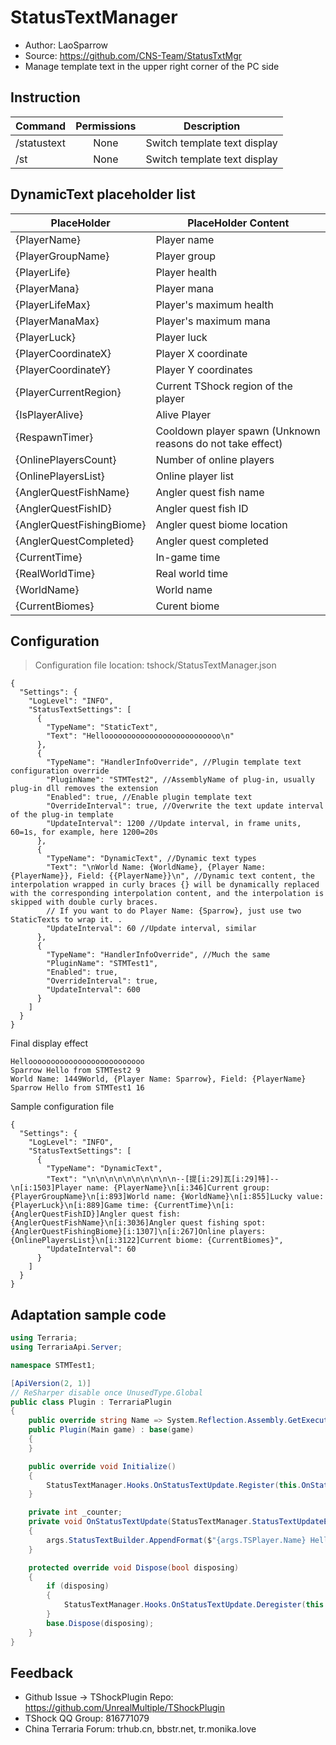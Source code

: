 # StatusTextManager
- Author: LaoSparrow
- Source: https://github.com/CNS-Team/StatusTxtMgr
- Manage template text in the upper right corner of the PC side


## Instruction

| Command          | Permissions |    Description    |
|-------------|:--:|:--------:|
| /statustext | None  | Switch template text display |
| /st         | None  | Switch template text display |

## DynamicText placeholder list

| PlaceHolder                        | PlaceHolder Content              |
|---------------------------|-------------------|
| {PlayerName}              | Player name              |
| {PlayerGroupName}         | Player group           |
| {PlayerLife}              | Player health             |
| {PlayerMana}              | Player mana             |
| {PlayerLifeMax}           | Player's maximum health           |
| {PlayerManaMax}           | Player's maximum mana           |
| {PlayerLuck}              | Player luck             |
| {PlayerCoordinateX}       | Player X coordinate             |
| {PlayerCoordinateY}       | Player Y coordinates             |
| {PlayerCurrentRegion}     | Current TShock region of the player   |
| {IsPlayerAlive}           | Alive Player            |
| {RespawnTimer}            | Cooldown player spawn (Unknown reasons do not take effect) |
| {OnlinePlayersCount}      | Number of online players            |
| {OnlinePlayersList}       | Online player list            |
| {AnglerQuestFishName}     | Angler quest fish name           |
| {AnglerQuestFishID}       | Angler quest fish ID           |
| {AnglerQuestFishingBiome} | Angler quest biome location          |
| {AnglerQuestCompleted}    | Angler quest completed         |
| {CurrentTime}             | In-game time             |
| {RealWorldTime}           | Real world time            |
| {WorldName}               | World name              |
| {CurrentBiomes}           | Curent biome          |

## Configuration
> Configuration file location: tshock/StatusTextManager.json
```json5
{
  "Settings": {
    "LogLevel": "INFO",
    "StatusTextSettings": [
      {
        "TypeName": "StaticText",
        "Text": "Helloooooooooooooooooooooooooo\n"
      },
      {
        "TypeName": "HandlerInfoOverride", //Plugin template text configuration override
        "PluginName": "STMTest2", //AssemblyName of plug-in, usually plug-in dll removes the extension
        "Enabled": true, //Enable plugin template text
        "OverrideInterval": true, //Overwrite the text update interval of the plug-in template
        "UpdateInterval": 1200 //Update interval, in frame units, 60=1s, for example, here 1200=20s 
      },
      {
        "TypeName": "DynamicText", //Dynamic text types
        "Text": "\nWorld Name: {WorldName}, {Player Name: {PlayerName}}, Field: {{PlayerName}}\n", //Dynamic text content, the interpolation wrapped in curly braces {} will be dynamically replaced with the corresponding interpolation content, and the interpolation is skipped with double curly braces.
        // If you want to do Player Name: {Sparrow}, just use two StaticTexts to wrap it. .
        "UpdateInterval": 60 //Update interval, similar
      },
      {
        "TypeName": "HandlerInfoOverride", //Much the same
        "PluginName": "STMTest1",
        "Enabled": true,
        "OverrideInterval": true,
        "UpdateInterval": 600
      }
    ]
  }
}
```
Final display effect
```
Helloooooooooooooooooooooooooo
Sparrow Hello from STMTest2 9
World Name: 1449World, {Player Name: Sparrow}, Field: {PlayerName}
Sparrow Hello from STMTest1 16
```
Sample configuration file
```json5
{
  "Settings": {
    "LogLevel": "INFO",
    "StatusTextSettings": [
      {
        "TypeName": "DynamicText",
        "Text": "\n\n\n\n\n\n\n\n\n\n--[提[i:29]瓦[i:29]特]--\n[i:1503]Player name: {PlayerName}\n[i:346]Current group: {PlayerGroupName}\n[i:893]World name: {WorldName}\n[i:855]Lucky value: {PlayerLuck}\n[i:889]Game time: {CurrentTime}\n[i:{AnglerQuestFishID}]Angler quest fish: {AnglerQuestFishName}\n[i:3036]Angler quest fishing spot: {AnglerQuestFishingBiome}[i:1307]\n[i:267]Online players: {OnlinePlayersList}\n[i:3122]Current biome: {CurrentBiomes}",
        "UpdateInterval": 60
      }
    ]
  }
}

```

## Adaptation sample code

```csharp
using Terraria;
using TerrariaApi.Server;

namespace STMTest1;

[ApiVersion(2, 1)]
// ReSharper disable once UnusedType.Global
public class Plugin : TerrariaPlugin
{
    public override string Name => System.Reflection.Assembly.GetExecutingAssembly().GetName().Name!;
    public Plugin(Main game) : base(game)
    {
    }

    public override void Initialize()
    {
        StatusTextManager.Hooks.OnStatusTextUpdate.Register(this.OnStatusTextUpdate, 60);
    }

    private int _counter;
    private void OnStatusTextUpdate(StatusTextManager.StatusTextUpdateEventArgs args)
    {
        args.StatusTextBuilder.AppendFormat($"{args.TSPlayer.Name} Hello from STMTest1 {this._counter++}");
    }

    protected override void Dispose(bool disposing)
    {
        if (disposing)
        {
            StatusTextManager.Hooks.OnStatusTextUpdate.Deregister(this.OnStatusTextUpdate);
        }
        base.Dispose(disposing);
    }
}
```

## Feedback
- Github Issue -> TShockPlugin Repo: https://github.com/UnrealMultiple/TShockPlugin
- TShock QQ Group: 816771079
- China Terraria Forum: trhub.cn, bbstr.net, tr.monika.love
